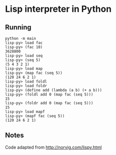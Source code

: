 # Lisp interpreter in Python

## Running

```
python -m main
lisp-py> load fac
lisp-py> (fac 10)
3628800
lisp-py> load seq
lisp-py> (seq 5)
(5 4 3 2 1)
lisp-py> load map
lisp-py> (map fac (seq 5))
(120 24 6 2 1)
lisp-py> load foldl
lisp-py> load foldr
lisp-py> (define add (lambda (a b) (+ a b)))
lisp-py> (foldl add 0 (map fac (seq 5)))
15
lisp-py> (foldr add 0 (map fac (seq 5)))
15
lisp-py> load mapf
lisp-py> (mapf fac (seq 5))
(120 24 6 2 1)
```

## Notes

Code adapted from http://norvig.com/lispy.html
